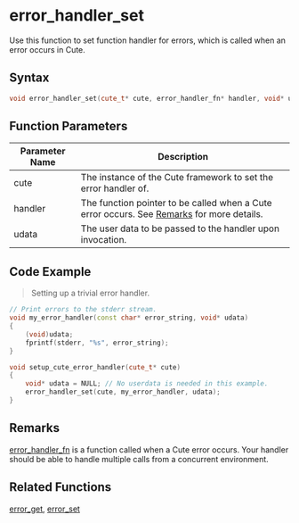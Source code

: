 # error_handler_set

Use this function to set function handler for errors, which is called when an error occurs in Cute.

## Syntax

```cpp
void error_handler_set(cute_t* cute, error_handler_fn* handler, void* udata);
```

## Function Parameters

Parameter Name | Description
--- | ---
cute | The instance of the Cute framework to set the error handler of.
handler | The function pointer to be called when a Cute error occurs. See [Remarks](https://github.com/RandyGaul/cute_framework/new/master/doc/cute/error_handler_set.md#Remarks) for more details.
udata | The user data to be passed to the handler upon invocation.

## Code Example

> Setting up a trivial error handler.

```cpp
// Print errors to the stderr stream.
void my_error_handler(const char* error_string, void* udata)
{
	(void)udata;
	fprintf(stderr, "%s", error_string);
}

void setup_cute_error_handler(cute_t* cute)
{
	void* udata = NULL; // No userdata is needed in this example.
	error_handler_set(cute, my_error_handler, udata);
}
```

## Remarks

[error_handler_fn](https://github.com/RandyGaul/cute_framework/blob/master/doc/cute/error_handler_fn.md) is a function called when a Cute error occurs. Your handler should be able to handle multiple calls from a concurrent environment.

## Related Functions

[error_get](https://github.com/RandyGaul/cute_framework/blob/master/doc/cute/error_get.md),
[error_set](https://github.com/RandyGaul/cute_framework/blob/master/doc/cute/error_set.md)
